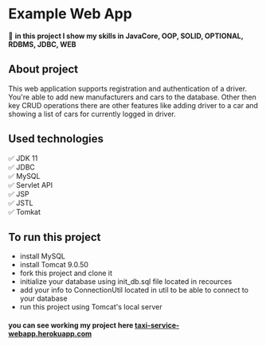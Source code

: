# Example Web App 
:green_book: **in this project I show my skills in JavaCore, OOP, SOLID, OPTIONAL, RDBMS, JDBC, WEB**  

## About project
This web application supports registration and authentication of a driver. You're able to add new
 manufacturers and cars to the database. Other then key CRUD operations there are other features 
 like adding driver to a car and showing a list of cars for currently logged in driver.  

## Used technologies
:white_check_mark: JDK 11    
:white_check_mark: JDBC    
:white_check_mark: MySQL    
:white_check_mark: Servlet API    
:white_check_mark: JSP    
:white_check_mark: JSTL    
:white_check_mark: Tomkat    
   
 
## To run this project
- install MySQL
-  install Tomcat 9.0.50
-  fork this project and clone it
-  initialize your database using init_db.sql file located in recources
-  add your info to ConnectionUtil located in util to be able to connect to your database
-  run this project using Tomcat's local server

#### you can see working my project here [taxi-service-webapp.herokuapp.com](https://taxi-service-webapp.herokuapp.com/login)




